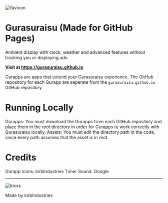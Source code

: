 ![favicon](https://github.com/user-attachments/assets/48c1a6bc-4e8c-4c77-9126-12146139b667)
# Gurasuraisu (Made for GitHub Pages)
Ambient display with clock, weather and advanced features without tracking you or displaying ads.

**Visit at https://gurasuraisu.github.io**

Gurapps are apps that extend your Gurasuraisu experience. The GitHub repository for each Gurapp are seperate from the `gurasuraisu.github.io` GitHub repository.

# Running Locally
Gurapps: You must download the Gurapps from each GitHub repository and place them in the root directory in order for Gurapps to work correctly with Gurasuraisu locally.
Assets: You must edit the directory path in the code, since every path assumes that the asset is in root.

# Credits
Gurapp Icons: kirbIndustries
Timer Sound: Google

---

![kicxs](https://github.com/user-attachments/assets/9df7e24d-2cc7-44bb-b359-ef35c296248f)

Made by kirbIndustries
